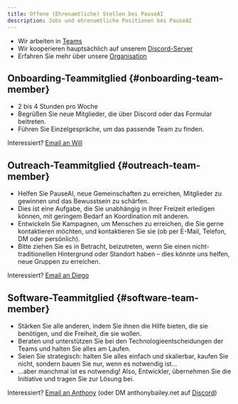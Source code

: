```yaml
---
title: Offene (Ehrenamtliche) Stellen bei PauseAI
description: Jobs und ehrenamtliche Positionen bei PauseAI
---
```

<!-- end of frontmatter metadata, dashes above need to stay -->

- Wir arbeiten in [Teams](/teams)
- Wir kooperieren hauptsächlich auf unserem [Discord-Server](https://discord.gg/y9hdAjD83e)
- Erfahren Sie mehr über unsere [Organisation](/organization)

## Onboarding-Teammitglied {#onboarding-team-member}

- 2 bis 4 Stunden pro Woche
- Begrüßen Sie neue Mitglieder, die über Discord oder das Formular beitreten.
- Führen Sie Einzelgespräche, um das passende Team zu finden.

Interessiert? [Email an Will](mailto:will@pauseai.info)

## Outreach-Teammitglied {#outreach-team-member}

- Helfen Sie PauseAI, neue Gemeinschaften zu erreichen, Mitglieder zu gewinnen und das Bewusstsein zu schärfen.
- Dies ist eine Aufgabe, die Sie unabhängig in Ihrer Freizeit erledigen können, mit geringem Bedarf an Koordination mit anderen.
- Entwickeln Sie Kampagnen, um Menschen zu erreichen, die Sie gerne kontaktieren möchten, und kontaktieren Sie sie (ob per E-Mail, Telefon, DM oder persönlich).
- Bitte ziehen Sie es in Betracht, beizutreten, wenn Sie einen nicht-traditionellen Hintergrund oder Standort haben – dies könnte uns helfen, neue Gruppen zu erreichen.

Interessiert? [Email an Diego](mailto:diego@pauseai.info)

## Software-Teammitglied {#software-team-member}

- Stärken Sie alle anderen, indem Sie ihnen die Hilfe bieten, die sie benötigen, und die Freiheit, die sie wollen.
- Beraten und unterstützen Sie bei den Technologieentscheidungen der Teams und halten Sie alles am Laufen.
- Seien Sie strategisch: halten Sie alles einfach und skalierbar, kaufen Sie nicht, sondern bauen Sie nur, wenn es notwendig ist...
- ...aber manchmal ist es notwendig! Also, Entwickler, übernehmen Sie die Initiative und tragen Sie zur Lösung bei.

Interessiert? [Email an Anthony](mailto:anthony@pauseai.info) (oder DM anthonybailey.net auf [Discord](https://discord.gg/y9hdAjD83e))